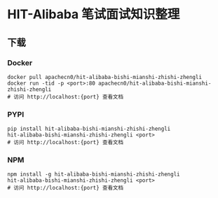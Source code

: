 # HIT-Alibaba 笔试面试知识整理

## 下载

### Docker

```
docker pull apachecn0/hit-alibaba-bishi-mianshi-zhishi-zhengli
docker run -tid -p <port>:80 apachecn0/hit-alibaba-bishi-mianshi-zhishi-zhengli
# 访问 http://localhost:{port} 查看文档
```

### PYPI

```
pip install hit-alibaba-bishi-mianshi-zhishi-zhengli
hit-alibaba-bishi-mianshi-zhishi-zhengli <port>
# 访问 http://localhost:{port} 查看文档
```

### NPM

```
npm install -g hit-alibaba-bishi-mianshi-zhishi-zhengli
hit-alibaba-bishi-mianshi-zhishi-zhengli <port>
# 访问 http://localhost:{port} 查看文档
```